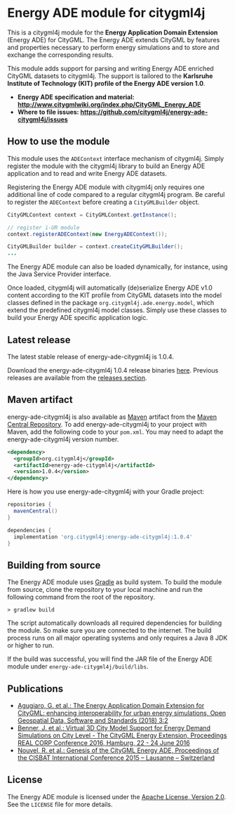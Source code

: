 # Energy ADE module for citygml4j

This is a citygml4j module for the **Energy Application Domain Extension** (Energy ADE) for CityGML.
The Energy ADE extends CityGML by features and properties necessary to perform energy simulations and to store and
exchange the corresponding results.

This module adds support for parsing and writing Energy ADE enriched CityGML datasets to citygml4j. The support
is tailored to the **Karlsruhe Institute of Technology (KIT) profile of the Energy ADE version 1.0**.

* **Energy ADE specification and material: http://www.citygmlwiki.org/index.php/CityGML_Energy_ADE**
* **Where to file issues: https://github.com/citygml4j/energy-ade-citygml4j/issues**

## How to use the module
This module uses the `ADEContext` interface mechanism of citygml4j. Simply register the module with the citygml4j
library to build an Energy ADE application and to read and write Energy ADE datasets.

Registering the Energy ADE module with citygml4j only requires one additional line of code compared to a regular citygml4j
program. Be careful to register the `ADEContext` before creating a `CityGMLBuilder` object.

```java
CityGMLContext context = CityGMLContext.getInstance();

// register i-UR module
context.registerADEContext(new EnergyADEContext());

CityGMLBuilder builder = context.createCityGMLBuilder();
...
```

The Energy ADE module can also be loaded dynamically, for instance, using the Java Service Provider interface.

Once loaded, citygml4j will automatically (de)serialize Energy ADE v1.0 content according to the KIT profile from CityGML
datasets into the model classes defined in the package `org.citygml4j.ade.energy.model`, which extend the predefined
citygml4j model classes. Simply use these classes to build your Energy ADE specific application logic.

## Latest release
The latest stable release of energy-ade-citygml4j is 1.0.4.

Download the energy-ade-citygml4j 1.0.4 release binaries
[here](https://github.com/citygml4j/energy-ade-citygml4j/releases/download/v1.0.4/energy-ade-citygml4j-1.0.4.zip).
Previous releases are available from the [releases section](https://github.com/citygml4j/energy-ade-citygml4j/releases).

## Maven artifact
energy-ade-citygml4j is also available as [Maven](http://maven.apache.org/) artifact from the
[Maven Central Repository](https://search.maven.org/search?q=energy-ade-citygml4j).
To add energy-ade-citygml4j to your project with Maven, add the following
code to your `pom.xml`. You may need to adapt the energy-ade-citygml4j version number.

```xml
<dependency>
  <groupId>org.citygml4j</groupId>
  <artifactId>energy-ade-citygml4j</artifactId>
  <version>1.0.4</version>
</dependency>
```

Here is how you use energy-ade-citygml4j with your Gradle project:

```gradle
repositories {
  mavenCentral()
}

dependencies {
  implementation 'org.citygml4j:energy-ade-citygml4j:1.0.4'
}
```

## Building from source
The Energy ADE module uses [Gradle](https://gradle.org/) as build system. To build the module from source, clone the
repository to your local machine and run the following command from the root of the repository.

    > gradlew build

The script automatically downloads all required dependencies for building the module. So make sure you are connected
to the internet. The build process runs on all major operating systems and only requires a Java 8 JDK or higher to run.

If the build was successful, you will find the JAR file of the Energy ADE module under `energy-ade-citygml4j/build/libs`.

## Publications
- [Agugiaro, G. et al.: The Energy Application Domain Extension for CityGML: enhancing interoperability for urban energy
simulations, Open Geospatial Data, Software and Standards (2018) 3:2](https://doi.org/10.1186/s40965-018-0042-y)
- [Benner, J. et al.: Virtual 3D City Model Support for Energy Demand Simulations on City Level - The CityGML Energy
Extension, Proceedings REAL CORP Conference 2016, Hamburg, 22 - 24 June 2016](http://conference.corp.at/archive/CORP2016_20.pdf)
- [Nouvel, R. et al.: Genesis of the CityGML Energy ADE, Proceedings of the CISBAT International Conference 2015 – 
Lausanne – Switzerland](http://infoscience.epfl.ch/record/213436/files/9_NOUVEL1109.pdf)

## License

The Energy ADE module is licensed under the [Apache License, Version 2.0](http://www.apache.org/licenses/LICENSE-2.0).
See the `LICENSE` file for more details.
